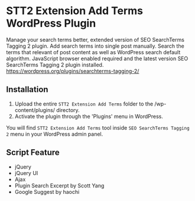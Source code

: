 # STT2 Extension Add Terms WordPress Plugin
Manage your search terms better, extended version of SEO SearchTerms Tagging 2 plugin. Add search terms into single post manually. Search the terms that relevant of post content as well as WordPress search default algorithm. JavaScript browser enabled required and the latest version SEO SearchTerms Tagging 2 plugin installed. https://wordpress.org/plugins/searchterms-tagging-2/

## Installation
1. Upload the entire `STT2 Extension Add Terms` folder to the /wp-content/plugins/ directory.
2. Activate the plugin through the 'Plugins' menu in WordPress.

You will find `STT2 Extension Add Terms` tool inside `SEO SearchTerms Tagging 2` menu in your WordPress admin panel.

## Script Feature
* jQuery
* jQuery UI
* Ajax
* Plugin Search Excerpt by Scott Yang
* Google Suggest by haochi